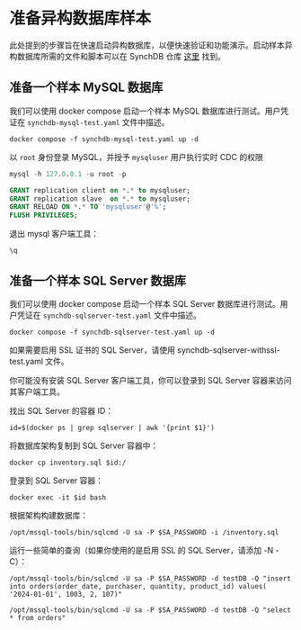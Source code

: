 # 准备异构数据库样本
此处提到的步骤旨在快速启动异构数据库，以便快速验证和功能演示。启动样本异构数据库所需的文件和脚本可以在 SynchDB 仓库 [这里](https://github.com/Hornetlabs/synchdb) 找到。

## 准备一个样本 MySQL 数据库
我们可以使用 docker compose 启动一个样本 MySQL 数据库进行测试。用户凭证在 `synchdb-mysql-test.yaml` 文件中描述。

```
docker compose -f synchdb-mysql-test.yaml up -d
```

以 `root` 身份登录 MySQL，并授予 `mysqluser` 用户执行实时 CDC 的权限
```sql
mysql -h 127.0.0.1 -u root -p

GRANT replication client on *.* to mysqluser;
GRANT replication slave  on *.* to mysqluser;
GRANT RELOAD ON *.* TO 'mysqluser'@'%';
FLUSH PRIVILEGES;
```

退出 mysql 客户端工具：
```
\q
```

## 准备一个样本 SQL Server 数据库
我们可以使用 docker compose 启动一个样本 SQL Server 数据库进行测试。用户凭证在 `synchdb-sqlserver-test.yaml` 文件中描述。
```
docker compose -f synchdb-sqlserver-test.yaml up -d
```
如果需要启用 SSL 证书的 SQL Server，请使用 synchdb-sqlserver-withssl-test.yaml 文件。

你可能没有安装 SQL Server 客户端工具，你可以登录到 SQL Server 容器来访问其客户端工具。

找出 SQL Server 的容器 ID：
```
id=$(docker ps | grep sqlserver | awk '{print $1}')
```

将数据库架构复制到 SQL Server 容器中：
```
docker cp inventory.sql $id:/
```

登录到 SQL Server 容器：
```
docker exec -it $id bash
```

根据架构构建数据库：
```
/opt/mssql-tools/bin/sqlcmd -U sa -P $SA_PASSWORD -i /inventory.sql
```

运行一些简单的查询（如果你使用的是启用 SSL 的 SQL Server，请添加 -N -C）：
```
/opt/mssql-tools/bin/sqlcmd -U sa -P $SA_PASSWORD -d testDB -Q "insert into orders(order_date, purchaser, quantity, product_id) values( '2024-01-01', 1003, 2, 107)"

/opt/mssql-tools/bin/sqlcmd -U sa -P $SA_PASSWORD -d testDB -Q "select * from orders"
```
